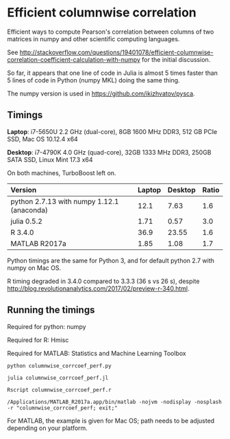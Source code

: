 # Efficient columnwise correlation

Efficient ways to compute Pearson's correlation between columns of two matrices in numpy and other scientific computing languages.

See http://stackoverflow.com/questions/19401078/efficient-columnwise-correlation-coefficient-calculation-with-numpy for the initial discussion.

So far, it appears that one line of code in Julia is almost 5 times faster than 5 lines of code in Python (numpy MKL) doing the same thing.

The numpy version is used in https://github.com/ikizhvatov/pysca.

## Timings

**Laptop**: i7-5650U 2.2 GHz (dual-core), 8GB 1600 MHz DDR3, 512 GB PCIe SSD, Mac OS 10.12.4 x64

**Desktop**: i7-4790K 4.0 GHz (quad-core), 32GB 1333 MHz DDR3, 250GB SATA SSD, Linux Mint 17.3 x64

On both machines, TurboBoost left on.

| Version                                     | Laptop | Desktop | Ratio |
|:------------------------------------------- |:------ |:--------|:----- |
| python 2.7.13 with numpy 1.12.1 (anaconda)  | 12.1   | 7.63    | 1.6   |
| julia 0.5.2                                 | 1.71   | 0.57    | 3.0   |
| R 3.4.0                                     | 36.9   | 23.55   | 1.6   |
| MATLAB R2017a                               | 1.85   | 1.08    | 1.7   |

Python timings are the same for Python 3, and for default python 2.7 with numpy on Mac OS.

R timing degraded in 3.4.0 compared to 3.3.3 (36 s vs 26 s), despite http://blog.revolutionanalytics.com/2017/02/preview-r-340.html.

## Running the timings

Required for python: numpy

Required for R: Hmisc

Required for MATLAB: Statistics and Machine Learning Toolbox

```python columnwise_corrcoef_perf.py```

```julia columnwise_corrcoef_perf.jl```

```Rscript columnwise_corrcoef_perf.r```

```/Applications/MATLAB_R2017a.app/bin/matlab -nojvm -nodisplay -nosplash -r "columnwise_corrcoef_perf; exit;"```

For MATLAB, the example is given for Mac OS; path needs to be adjusted depending on your platform.
